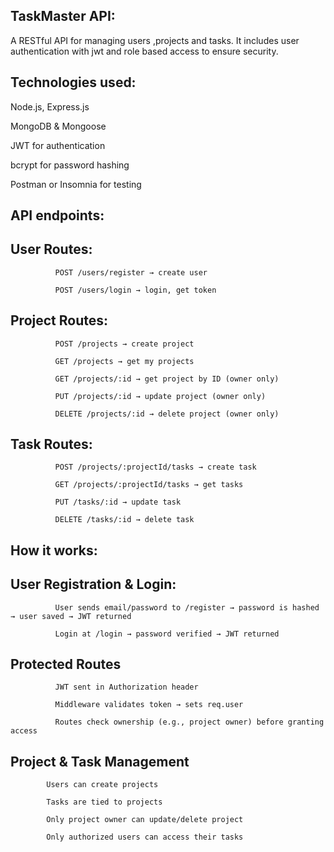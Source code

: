 ## TaskMaster API:

A RESTful API for managing  users ,projects and tasks. It includes user authentication with jwt and role based access to ensure security.

## Technologies used:

Node.js, Express.js

MongoDB & Mongoose

JWT for authentication

bcrypt for password hashing

Postman or Insomnia for testing

## API endpoints:

## User Routes: 

              POST /users/register → create user

              POST /users/login → login, get token

## Project Routes:

              POST /projects → create project
              
              GET /projects → get my projects
              
              GET /projects/:id → get project by ID (owner only)
              
              PUT /projects/:id → update project (owner only)
              
              DELETE /projects/:id → delete project (owner only)


## Task Routes:

              POST /projects/:projectId/tasks → create task
              
              GET /projects/:projectId/tasks → get tasks
              
              PUT /tasks/:id → update task
              
              DELETE /tasks/:id → delete task
              
## How it works:


## User Registration & Login:

              User sends email/password to /register → password is hashed → user saved → JWT returned
              
              Login at /login → password verified → JWT returned
              
## Protected Routes

              JWT sent in Authorization header
              
              Middleware validates token → sets req.user
              
              Routes check ownership (e.g., project owner) before granting access

## Project & Task Management

            Users can create projects
            
            Tasks are tied to projects
            
            Only project owner can update/delete project
            
            Only authorized users can access their tasks


     




              
